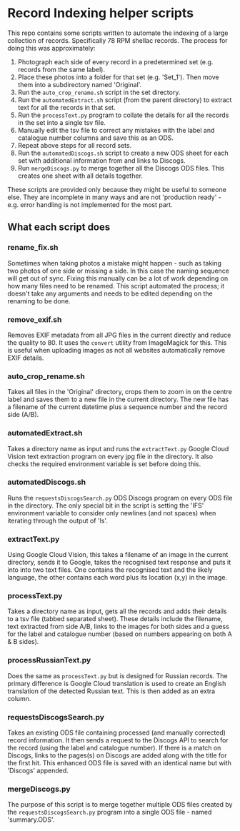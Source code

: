 Record Indexing helper scripts
==============================

This repo contains some scripts written to automate the indexing of a
large collection of records. Specifically 78 RPM shellac records. The
process for doing this was approximately:

1.  Photograph each side of every record in a predetermined set (e.g.
    records from the same label).
2.  Place these photos into a folder for that set (e.g. 'Set\_1'). Then
    move them into a subdirectory named 'Original'.
3.  Run the `auto_crop_rename.sh` script in the set directory.
4.  Run the `automatedExtract.sh` script (from the parent directory) to
    extract text for all the records in that set.
5.  Run the `processText.py` program to collate the details for all the
    records in the set into a single tsv file.
6.  Manually edit the tsv file to correct any mistakes with the label
    and catalogue number columns and save this as an ODS.
7.  Repeat above steps for all record sets.
8.  Run the `automatedDiscogs.sh` script to create a new ODS sheet for
    each set with additional information from and links to Discogs.
9.  Run `mergeDiscogs.py` to merge together all the Discogs ODS files.
    This creates one sheet with all details together.

These scripts are provided only because they might be useful to someone
else. They are incomplete in many ways and are not 'production ready' - 
e.g. error handling is not implemented for the most part.

What each script does
---------------------

### rename\_fix.sh

Sometimes when taking photos a mistake might happen - such as taking two
photos of one side or missing a side. In this case the naming sequence
will get out of sync. Fixing this manually can be a lot of work
depending on how many files need to be renamed. This script automated
the process; it doesn't take any arguments and needs to be edited
depending on the renaming to be done.

### remove\_exif.sh

Removes EXIF metadata from all JPG files in the current directly and
reduce the quality to 80. It uses the `convert` utility from ImageMagick
for this. This is useful when uploading images as not all websites
automatically remove EXIF details.

### auto\_crop\_rename.sh

Takes all files in the 'Original' directory, crops them to zoom in on
the centre label and saves them to a new file in the current directory.
The new file has a filename of the current datetime plus a sequence
number and the record side (A/B).

### automatedExtract.sh

Takes a directory name as input and runs the `extractText.py` Google
Cloud Vision text extraction program on every jpg file in the directory.
It also checks the required environment variable is set before doing
this.

### automatedDiscogs.sh

Runs the `requestsDiscogsSearch.py` ODS Discogs program on every ODS
file in the directory. The only special bit in the script is setting the
'IFS' environment variable to consider only newlines (and not spaces)
when iterating through the output of 'ls'.

### extractText.py

Using Google Cloud Vision, this takes a filename of an image in the
current directory, sends it to Google, takes the recognised text
response and puts it into into two text files. One contains the
recognised text and the likely language, the other contains each word
plus its location (x,y) in the image.

### processText.py

Takes a directory name as input, gets all the records and adds their
details to a tsv file (tabbed separated sheet). These details include
the filename, text extracted from side A/B, links to the images for both
sides and a guess for the label and catalogue number (based on numbers
appearing on both A & B sides).

### processRussianText.py

Does the same as `processText.py` but is designed for Russian records.
The primary difference is Google Cloud translation is used to create an
English translation of the detected Russian text. This is then added as
an extra column.

### requestsDiscogsSearch.py

Takes an existing ODS file containing processed (and manually corrected)
record information. It then sends a request to the Discogs API to search
for the record (using the label and catalogue number). If there is a
match on Discogs, links to the pages(s) on Discogs are added along with
the title for the first hit. This enhanced ODS file is saved with an
identical name but with 'Discogs' appended.

### mergeDiscogs.py

The purpose of this script is to merge together multiple ODS files
created by the `requestsDiscogsSearch.py` program into a single ODS file - 
named 'summary.ODS'.
